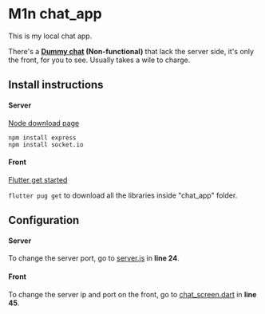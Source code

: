 # M1n chat_app
This is my local chat app.

There's a **[Dummy chat](https://m1n-4d316e.github.io/chat_app/) (Non-functional)** that lack the server side, it's only the front, for you to see. Usually takes a wile to charge.

## Install instructions

#### Server

[Node download page](https://nodejs.org/es/)

```shell
npm install express
npm install socket.io
```

#### Front

[Flutter get started](https://docs.flutter.dev/get-started/install) 

`flutter pug get` to download all the libraries inside "chat_app" folder.

## Configuration

#### Server

To change the server port, go to [server.js](https://github.com/M1n-4d316e/chat_app/blob/main/server/server.js) in **line 24**.

#### Front

To change the server ip and port on the front, go to [chat_screen.dart](https://github.com/M1n-4d316e/chat_app/blob/main/chat_app/lib/screens/chat_screen.dart) in **line 45**.

